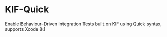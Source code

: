 # KIF-Quick
Enable Behaviour-Driven Integration Tests built on KIF using Quick syntax, supports Xcode 8.1
